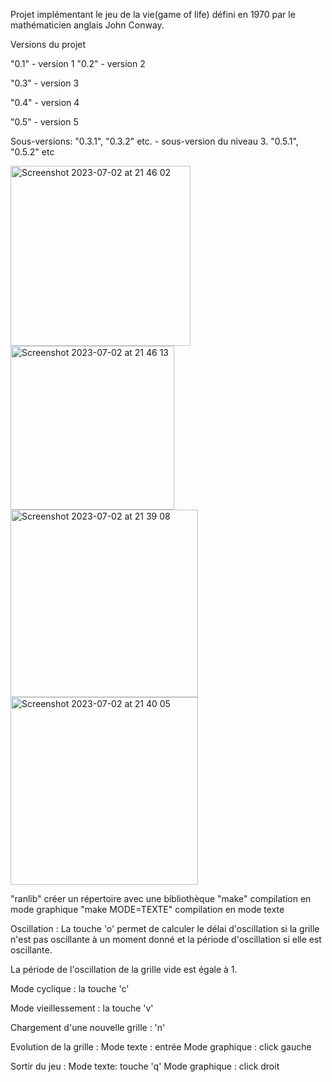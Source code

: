 Projet implémentant le jeu de la vie(game of life) défini en 1970 par le mathématicien anglais John Conway.

Versions du projet

"0.1" - version 1
"0.2" - version 2

"0.3" - version 3

"0.4" - version 4

"0.5" - version 5

Sous-versions:
"0.3.1", "0.3.2" etc. - sous-version du niveau 3.
"0.5.1", "0.5.2" etc

<img width="288" alt="Screenshot 2023-07-02 at 21 46 02" src="https://github.com/sabinaaskerova/gol/assets/91430159/4f619274-9c53-42d2-8061-55b6b721cde2">
<img width="262" alt="Screenshot 2023-07-02 at 21 46 13" src="https://github.com/sabinaaskerova/gol/assets/91430159/090d8c39-0a54-4f95-9b15-76530e4f3e1d">
<br>
<img width="300" alt="Screenshot 2023-07-02 at 21 39 08" src="https://github.com/sabinaaskerova/gol/assets/91430159/c2a2e015-f651-4db6-9292-c795f1301795">
<img width="300" alt="Screenshot 2023-07-02 at 21 40 05" src="https://github.com/sabinaaskerova/gol/assets/91430159/bd23027f-b651-4458-ac3a-53693f598d3a">


"ranlib" créer un répertoire avec une bibliothèque
"make" compilation en mode graphique
"make MODE=TEXTE" compilation en mode texte

Oscillation :
La touche 'o' permet de calculer le délai d'oscillation si la grille n'est pas oscillante à un moment donné et la période d'oscillation si elle est oscillante.

La période de l'oscillation de la grille vide est égale à 1.

Mode cyclique : la touche 'c'

Mode vieillessement : la touche 'v'

Chargement d'une nouvelle grille : 'n'

Evolution de la grille : 
Mode texte : entrée
Mode graphique : click gauche

Sortir du jeu : 
Mode texte: touche 'q'
Mode graphique : click droit
